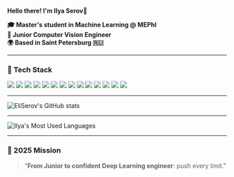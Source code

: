**Hello there! I'm Ilya Serov**👋

**🎓 Master's student in Machine Learning @ MEPhI**  
**🤖 Junior Computer Vision Engineer**  
**🌍 Based in Saint Petersburg 🇷🇺**

---

### 🔧 Tech Stack

<p align="left">
<img src="https://img.shields.io/badge/Python-3776AB?style=for-the-badge&logo=python&logoColor=white"/>
<img src="https://img.shields.io/badge/PyTorch-EE4C2C?style=for-the-badge&logo=pytorch&logoColor=white"/>
<img src="https://img.shields.io/badge/TensorFlow-FF6F00?style=for-the-badge&logo=tensorflow&logoColor=white"/>
<img src="https://img.shields.io/badge/OpenCV-5C3EE8?style=for-the-badge&logo=opencv&logoColor=white"/>
<img src="https://img.shields.io/badge/ONNX-005CED?style=for-the-badge&logo=onnx&logoColor=white"/>
<img src="https://img.shields.io/badge/TensorRT-3C3C3D?style=for-the-badge&logo=nvidia&logoColor=white"/>
<img src="https://img.shields.io/badge/MLflow-0194E2?style=for-the-badge&logo=mlflow&logoColor=white"/>
<img src="https://img.shields.io/badge/GitHub_Actions-2088FF?style=for-the-badge&logo=github-actions&logoColor=white"/>
<img src="https://img.shields.io/badge/Airflow-017CEE?style=for-the-badge&logo=apache-airflow&logoColor=white"/>
<img src="https://img.shields.io/badge/Docker-2496ED?style=for-the-badge&logo=docker&logoColor=white"/>
<img src="https://img.shields.io/badge/Git-181717?style=for-the-badge&logo=git&logoColor=white"/>
<img src="https://img.shields.io/badge/Linux-FCC624?style=for-the-badge&logo=linux&logoColor=black"/>
<img src="https://img.shields.io/badge/FastAPI-009688?style=for-the-badge&logo=fastapi&logoColor=white"/>
<img src="https://img.shields.io/badge/Flask-000000?style=for-the-badge&logo=flask&logoColor=white"/>
</p>

---


<p>
  <img src="https://github-readme-stats.vercel.app/api?username=EliSerov&show_icons=true&theme=tokyonight" alt="EliSerov's GitHub stats" />
</p>

---


![Ilya's Most Used Languages](https://github-readme-stats.vercel.app/api/top-langs/?username=EliSerov&layout=compact&langs_count=8&theme=radical)

---

### 🎯 2025 Mission

> "**From Junior to confident Deep Learning engineer**: push every limit."
